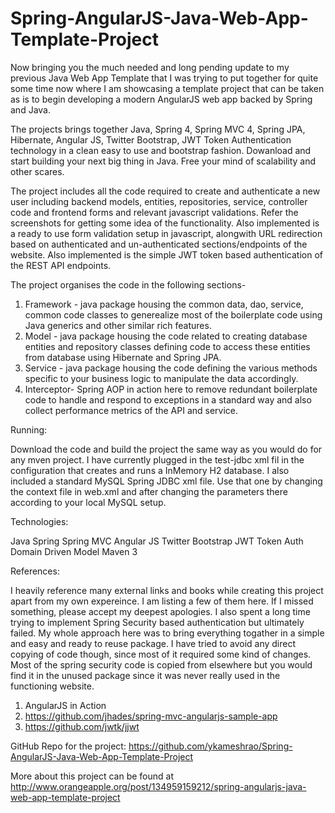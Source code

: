# Spring-AngularJS-Java-Web-App-Template-Project
Now bringing you the much needed and long pending update to my previous Java Web App Template that I was trying to put together for quite some time now where I am showcasing a template project that can be taken as is to begin developing a modern AngularJS web app backed by Spring and Java.

The projects brings together Java, Spring 4, Spring MVC 4, Spring JPA, Hibernate, Angular JS, Twitter Bootstrap, JWT Token Authentication technology in a clean easy to use and bootstrap fashion. Dowanload and start building your next big thing in Java. Free your mind of scalability and other scares.

The project includes all the code required to create and authenticate a new user including backend models, entities, repositories, service, controller code and frontend forms and relevant javascript validations. Refer the screenshots for getting some idea of the functionality. Also implemented is a ready to use form validation setup in javascript, alongwith URL redirection based on authenticated and un-authenticated sections/endpoints of the website. Also implemented is the simple JWT token based authentication of the REST API endpoints.

The project organises the code in the following sections-

1. Framework - java package housing the common data, dao, service, common code classes to generealize most of the boilerplate code using Java generics and other similar rich features. 
2. Model - java package housing the code related to creating database entities and repository classes defining code to access these entities from database using Hibernate and Spring JPA.
3. Service - java package housing the code defining the various methods specific to your business logic to manipulate the data accordingly.
4. Interceptor- Spring AOP in action here to remove redundant boilerplate code to handle and respond to exceptions in a standard way and also collect performance metrics of the API and service.


Running:

Download the code and build the project the same way as you would do for any mven project. I have currently plugged in the test-jdbc xml fil in the configuration that creates and runs a InMemory H2 database. I also included a standard MySQL Spring JDBC xml file. Use that one by changing the context file in web.xml and after changing the parameters there according to your local MySQL setup.



Technologies:

Java
Spring
Spring MVC
Angular JS
Twitter Bootstrap
JWT Token Auth
Domain Driven Model
Maven 3


References: 

I heavily reference many external links and books while creating this project apart from my own expereince. I am listing a few of them here. If I missed something, please accept my deepest apologies. I also spent a long time trying to implement Spring Security based authentication but ultimately failed. My whole approach here was to bring everything togather in a simple and easy and ready to reuse package. I have tried to avoid any direct copying of code though, since most of it required some kind of changes. Most of the spring security code is copied from elsewhere but you would find it in the unused package since it was never really used in the functioning website.

1. AngularJS in Action
2. https://github.com/jhades/spring-mvc-angularjs-sample-app
3. https://github.com/jwtk/jjwt



GitHub Repo for the project: https://github.com/ykameshrao/Spring-AngularJS-Java-Web-App-Template-Project

More about this project can be found at http://www.orangeapple.org/post/134959159212/spring-angularjs-java-web-app-template-project



